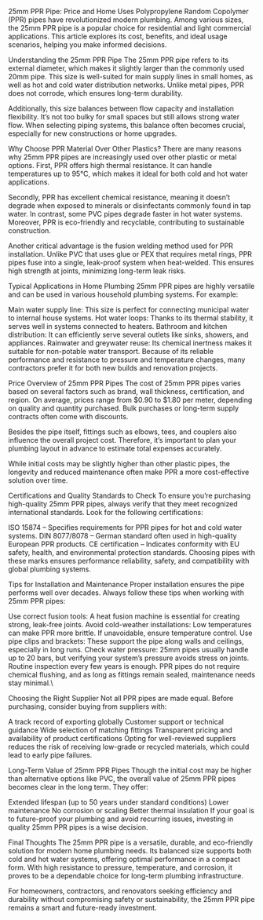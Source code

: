 25mm PPR Pipe: Price and Home Uses
Polypropylene Random Copolymer (PPR) pipes have revolutionized modern plumbing. Among various sizes, the 25mm PPR pipe is a popular choice for residential and light commercial applications. This article explores its cost, benefits, and ideal usage scenarios, helping you make informed decisions.

Understanding the 25mm PPR Pipe
The 25mm PPR pipe refers to its external diameter, which makes it slightly larger than the commonly used 20mm pipe. This size is well-suited for main supply lines in small homes, as well as hot and cold water distribution networks. Unlike metal pipes, PPR does not corrode, which ensures long-term durability.

Additionally, this size balances between flow capacity and installation flexibility. It’s not too bulky for small spaces but still allows strong water flow. When selecting piping systems, this balance often becomes crucial, especially for new constructions or home upgrades.

Why Choose PPR Material Over Other Plastics?
There are many reasons why 25mm PPR pipes are increasingly used over other plastic or metal options. First, PPR offers high thermal resistance. It can handle temperatures up to 95°C, which makes it ideal for both cold and hot water applications.

Secondly, PPR has excellent chemical resistance, meaning it doesn’t degrade when exposed to minerals or disinfectants commonly found in tap water. In contrast, some PVC pipes degrade faster in hot water systems. Moreover, PPR is eco-friendly and recyclable, contributing to sustainable construction.

Another critical advantage is the fusion welding method used for PPR installation. Unlike PVC that uses glue or PEX that requires metal rings, PPR pipes fuse into a single, leak-proof system when heat-welded. This ensures high strength at joints, minimizing long-term leak risks.

Typical Applications in Home Plumbing
25mm PPR pipes are highly versatile and can be used in various household plumbing systems. For example:

Main water supply line: This size is perfect for connecting municipal water to internal house systems.
Hot water loops: Thanks to its thermal stability, it serves well in systems connected to heaters.
Bathroom and kitchen distribution: It can efficiently serve several outlets like sinks, showers, and appliances.
Rainwater and greywater reuse: Its chemical inertness makes it suitable for non-potable water transport.
Because of its reliable performance and resistance to pressure and temperature changes, many contractors prefer it for both new builds and renovation projects.

Price Overview of 25mm PPR Pipes
The cost of 25mm PPR pipes varies based on several factors such as brand, wall thickness, certification, and region. On average, prices range from $0.90 to $1.80 per meter, depending on quality and quantity purchased. Bulk purchases or long-term supply contracts often come with discounts.

Besides the pipe itself, fittings such as elbows, tees, and couplers also influence the overall project cost. Therefore, it’s important to plan your plumbing layout in advance to estimate total expenses accurately.

While initial costs may be slightly higher than other plastic pipes, the longevity and reduced maintenance often make PPR a more cost-effective solution over time.

Certifications and Quality Standards to Check
To ensure you’re purchasing high-quality 25mm PPR pipes, always verify that they meet recognized international standards. Look for the following certifications:

ISO 15874 – Specifies requirements for PPR pipes for hot and cold water systems.
DIN 8077/8078 – German standard often used in high-quality European PPR products.
CE certification – Indicates conformity with EU safety, health, and environmental protection standards.
Choosing pipes with these marks ensures performance reliability, safety, and compatibility with global plumbing systems.

Tips for Installation and Maintenance
Proper installation ensures the pipe performs well over decades. Always follow these tips when working with 25mm PPR pipes:

Use correct fusion tools: A heat fusion machine is essential for creating strong, leak-free joints.
Avoid cold-weather installations: Low temperatures can make PPR more brittle. If unavoidable, ensure temperature control.
Use pipe clips and brackets: These support the pipe along walls and ceilings, especially in long runs.
Check water pressure: 25mm pipes usually handle up to 20 bars, but verifying your system’s pressure avoids stress on joints.
Routine inspection every few years is enough. PPR pipes do not require chemical flushing, and as long as fittings remain sealed, maintenance needs stay minimal.\

Choosing the Right Supplier
Not all PPR pipes are made equal. Before purchasing, consider buying from suppliers with:

A track record of exporting globally
Customer support or technical guidance
Wide selection of matching fittings
Transparent pricing and availability of product certifications
Opting for well-reviewed suppliers reduces the risk of receiving low-grade or recycled materials, which could lead to early pipe failures.

Long-Term Value of 25mm PPR Pipes
Though the initial cost may be higher than alternative options like PVC, the overall value of 25mm PPR pipes becomes clear in the long term. They offer:

Extended lifespan (up to 50 years under standard conditions)
Lower maintenance
No corrosion or scaling
Better thermal insulation
If your goal is to future-proof your plumbing and avoid recurring issues, investing in quality 25mm PPR pipes is a wise decision.

Final Thoughts
The 25mm PPR pipe is a versatile, durable, and eco-friendly solution for modern home plumbing needs. Its balanced size supports both cold and hot water systems, offering optimal performance in a compact form. With high resistance to pressure, temperature, and corrosion, it proves to be a dependable choice for long-term plumbing infrastructure.

For homeowners, contractors, and renovators seeking efficiency and durability without compromising safety or sustainability, the 25mm PPR pipe remains a smart and future-ready investment.
